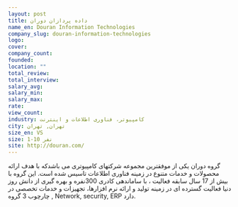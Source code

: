 ```yaml
---
layout: post
title: داده پردازان دوران
name_en: Douran Information Technologies
company_slug: douran-information-technologies
logo: 
cover: 
company_count:
founded:
location: ""
total_review: 
total_interview: 
salary_avg: 
salary_min: 
salary_max: 
rate: 
view_count: 
industry: کامپیوتر، فناوری اطلاعات و اینترنت
city: تهران, تهران
size_en: VS
size: 1-10 نفر
site: http://douran.com/
---
```


گروه دوران یکی از موفقترین مجموعه شرکتهای کامپیوتری می باشدکه با هدف ارائه محصولات و خدمات متنوع در زمینه فناوری اطلاعات تاسیس شده است. این گروه با بیش از 17 سال سابقه فعالیت ، با ساماندهی کادری 300نفره و بهره گیری از دانش روز دنیا فعالیت گسترده ای در زمینه تولید و ارائه نرم افزارها، تجهیزات و خدمات تخصصی در چارچوب 3 گروه , Network, security, ERP دارد.
